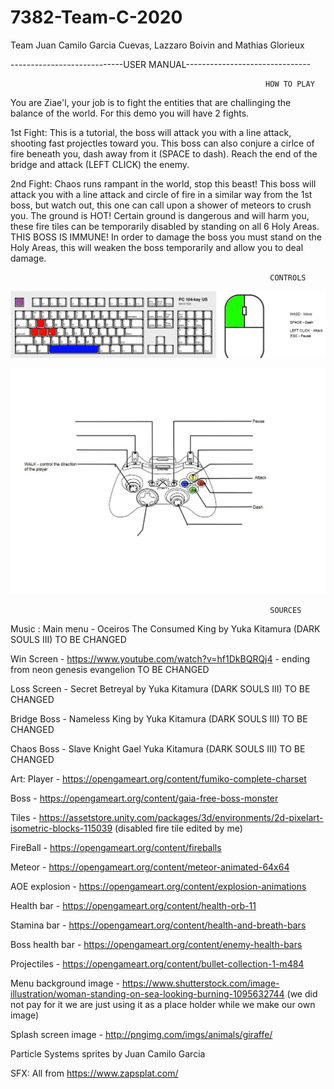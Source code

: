 # 7382-Team-C-2020
Team Juan Camilo Garcia Cuevas, Lazzaro Boivin and Mathias Glorieux


----------------------------USER MANUAL-------------------------------


                                                             HOW TO PLAY

You are Ziae'l, your job is to fight the entities that are challinging the balance of the world. For this demo you will have 2 fights.

1st Fight: This is a tutorial, the boss will attack you with a line attack, shooting fast projectles toward you. This boss can also conjure a cirlce of fire beneath you, dash away from it (SPACE to dash). Reach the end of the bridge and attack (LEFT CLICK) the enemy.

2nd Fight: Chaos runs rampant in the world, stop this beast! This boss will attack you with a line attack and circle of fire in a similar way from the 1st boss, but watch out, this one can call upon a shower of meteors to crush you. The ground is HOT! Certain ground is dangerous and will harm you, these fire tiles can be temporarily disabled by standing on all 6 Holy Areas. THIS BOSS IS IMMUNE! In order to damage the boss you must stand on the Holy Areas, this will weaken the boss temporarily and allow you to deal damage.

                                                              CONTROLS

![](Images/Ziae'lDemo-Final.png)

![](Images/Ziae'l%20scheme%20(controller).jpg)

                                                              SOURCES
                                                              
Music :
Main menu - Oceiros The Consumed King by Yuka Kitamura (DARK SOULS III) TO BE CHANGED

Win Screen - https://www.youtube.com/watch?v=hf1DkBQRQj4 - ending from neon genesis evangelion TO BE CHANGED

Loss Screen - Secret Betreyal by Yuka Kitamura (DARK SOULS III) TO BE CHANGED

Bridge Boss - Nameless King by  Yuka Kitamura (DARK SOULS III) TO BE CHANGED

Chaos Boss - Slave Knight Gael  Yuka Kitamura (DARK SOULS III) TO BE CHANGED

Art:
Player - https://opengameart.org/content/fumiko-complete-charset

Boss - https://opengameart.org/content/gaia-free-boss-monster

Tiles - https://assetstore.unity.com/packages/3d/environments/2d-pixelart-isometric-blocks-115039 (disabled fire tile edited by me)

FireBall - https://opengameart.org/content/fireballs

Meteor - https://opengameart.org/content/meteor-animated-64x64

AOE explosion - https://opengameart.org/content/explosion-animations

Health bar - https://opengameart.org/content/health-orb-11

Stamina bar - https://opengameart.org/content/health-and-breath-bars

Boss health bar - https://opengameart.org/content/enemy-health-bars

Projectiles - https://opengameart.org/content/bullet-collection-1-m484

Menu background image - https://www.shutterstock.com/image-illustration/woman-standing-on-sea-looking-burning-1095632744 (we did not pay for it we are just using it as a place holder while we make our own image)

Splash screen image - http://pngimg.com/imgs/animals/giraffe/

Particle Systems sprites by Juan Camilo Garcia

SFX:
All from https://www.zapsplat.com/ 




